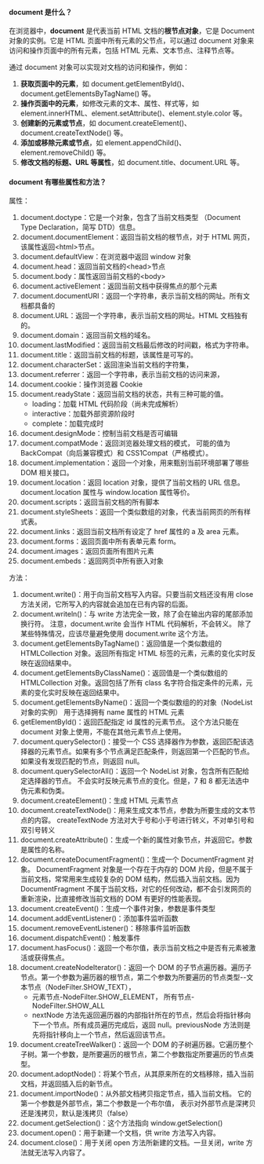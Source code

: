 <!--
 * @Author: Shu Binqi
 * @Date: 2023-03-14 19:20:09
 * @LastEditors: Shu Binqi
 * @LastEditTime: 2023-03-14 19:20:18
 * @Description: document（2题）
 * @Version: 1.0.0
 * @FilePath: \interviewQuestions\前端基础\浏览器\document.md
-->

#### document 是什么？

在浏览器中，**document** 是代表当前 HTML 文档的**根节点对象**，它是 Document 对象的实例。它是 HTML 页面中所有元素的父节点，可以通过 document 对象来访问和操作页面中的所有元素，包括 HTML 元素、文本节点、注释节点等。

通过 document 对象可以实现对文档的访问和操作，例如：

1. **获取页面中的元素**，如 document.getElementById()、document.getElementsByTagName() 等。
1. **操作页面中的元素**，如修改元素的文本、属性、样式等，如 element.innerHTML、element.setAttribute()、element.style.color 等。
1. **创建新的元素或节点**，如 document.createElement()、document.createTextNode() 等。
1. **添加或移除元素或节点**，如 element.appendChild()、element.removeChild() 等。
1. **修改文档的标题、URL 等属性**，如 document.title、document.URL 等。

#### document 有哪些属性和方法？

属性：

1. document.doctype：它是一个对象，包含了当前文档类型 （Document Type Declaration，简写 DTD）信息。
2. document.documentElement：返回当前文档的根节点，对于 HTML 网页，该属性返回&lt;html&gt;节点。
3. document.defaultView：在浏览器中返回 window 对象
4. document.head：返回当前文档的&lt;head&gt;节点
5. document.body：属性返回当前文档的&lt;body&gt;
6. document.activeElement：返回当前文档中获得焦点的那个元素
7. document.documentURI：返回一个字符串，表示当前文档的网址。所有文档都具备的
8. document.URL：返回一个字符串，表示当前文档的网址。HTML 文档独有的。
9. document.domain：返回当前文档的域名。
10. document.lastModified：返回当前文档最后修改的时间戳，格式为字符串。
11. document.title：返回当前文档的标题，该属性是可写的。
12. document.characterSet：返回渲染当前文档的字符集，
13. document.referrer：返回一个字符串，表示当前文档的访问来源，
14. document.cookie：操作浏览器 Cookie
15. document.readyState：返回当前文档的状态，共有三种可能的值。
    - loading：加载 HTML 代码阶段（尚未完成解析）
    - interactive：加载外部资源阶段时
    - complete：加载完成时
16. document.designMode：控制当前文档是否可编辑
17. document.compatMode：返回浏览器处理文档的模式，
    可能的值为 BackCompat（向后兼容模式）和 CSS1Compat（严格模式）。
18. document.implementation：返回一个对象，用来甄别当前环境部署了哪些 DOM 相关接口。
19. document.location：返回 location 对象，提供了当前文档的 URL 信息。
    document.location 属性与 window.location 属性等价。
20. document.scripts：返回当前文档的所有脚本
21. document.styleSheets：返回一个类似数组的对象，代表当前网页的所有样式表。
22. document.links：返回当前文档所有设定了 href 属性的 a 及 area 元素。
23. document.forms：返回页面中所有表单元素 form。
24. document.images：返回页面所有图片元素
25. document.embeds：返回网页中所有嵌入对象

方法：

1. document.write()：用于向当前文档写入内容。只要当前文档还没有用 close 方法关闭，它所写入的内容就会追加在已有内容的后面。
2. document.writeln()：与 write 方法完全一致，除了会在输出内容的尾部添加换行符。
   注意，document.write 会当作 HTML 代码解析，不会转义。
   除了某些特殊情况，应该尽量避免使用 document.write 这个方法。
3. document.getElementsByTagName()：返回值是一个类似数组的 HTMLCollection 对象。返回所有指定 HTML 标签的元素，元素的变化实时反映在返回结果中。
4. document.getElementsByClassName()：返回值是一个类似数组的 HTMLCollection 对象。返回包括了所有 class 名字符合指定条件的元素，元素的变化实时反映在返回结果中。
5. document.getElementsByName()：返回一个类似数组的的对象（NodeList 对象的实例） 用于选择拥有 name 属性的 HTML 元素
6. getElementById()：返回匹配指定 id 属性的元素节点。
   这个方法只能在 document 对象上使用，不能在其他元素节点上使用。
7. document.querySelector()：接受一个 CSS 选择器作为参数，返回匹配该选择器的元素节点。如果有多个节点满足匹配条件，则返回第一个匹配的节点。如果没有发现匹配的节点，则返回 null。
8. document.querySelectorAll()：返回一个 NodeList 对象，包含所有匹配给定选择器的节点。 不会实时反映元素节点的变化。但是，7 和 8 都无法选中伪元素和伪类。
9. document.createElement()：生成 HTML 元素节点
10. document.createTextNode()：用来生成文本节点，参数为所要生成的文本节点的内容。 createTextNode 方法对大于号和小于号进行转义，不对单引号和双引号转义
11. document.createAttribute()：生成一个新的属性对象节点，并返回它。参数是属性的名称。
12. document.createDocumentFragment()：生成一个 DocumentFragment 对象。 DocumentFragment 对象是一个存在于内存的 DOM 片段，但是不属于当前文档，常常用来生成较复杂的 DOM 结构，然后插入当前文档。因为 DocumentFragment 不属于当前文档，对它的任何改动，都不会引发网页的重新渲染，比直接修改当前文档的 DOM 有更好的性能表现。
13. document.createEvent()：生成一个事件对象，参数是事件类型
14. document.addEventListener()：添加事件监听函数
15. document.removeEventListener()：移除事件监听函数
16. document.dispatchEvent()：触发事件
17. document.hasFocus()：返回一个布尔值，表示当前文档之中是否有元素被激活或获得焦点。
18. document.createNodeIterator()：返回一个 DOM 的子节点遍历器。遍历子节点。第一个参数为遍历器的根节点，第二个参数为所要遍历的节点类型--文本节点（NodeFilter.SHOW_TEXT），
    - 元素节点-NodeFilter.SHOW_ELEMENT， 所有节点-NodeFilter.SHOW_ALL
    - nextNode 方法先返回遍历器的内部指针所在的节点，然后会将指针移向下一个节点。所有成员遍历完成后，返回 null。previousNode 方法则是先将指针移向上一个节点，然后返回该节点。
19. document.createTreeWalker()：返回一个 DOM 的子树遍历器。它遍历整个子树。第一个参数，是所要遍历的根节点，第二个参数指定所要遍历的节点类型。
20. document.adoptNode()：将某个节点，从其原来所在的文档移除，插入当前文档，并返回插入后的新节点。
21. document.importNode()：从外部文档拷贝指定节点，插入当前文档。
    它的第一个参数是外部节点，第二个参数是一个布尔值，
    表示对外部节点是深拷贝还是浅拷贝，默认是浅拷贝（false）
22. document.getSelection()：这个方法指向 window.getSelection()
23. document.open()：用于新建一个文档，供 write 方法写入内容。
24. document.close()：用于关闭 open 方法所新建的文档。一旦关闭，write 方法就无法写入内容了。
